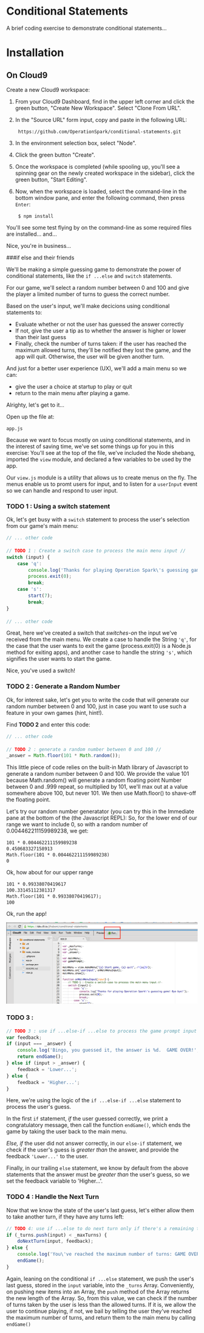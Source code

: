 Conditional Statements
======================

A brief coding exercise to demonstrate conditional statements...

# Installation

## On Cloud9

Create a new Cloud9 workspace:

1. From your Cloud9 Dashboard, find in the upper left corner and click the green button, "Create New Workspace".
Select "Clone From URL".
2. In the "Source URL" form input, copy and paste in the following URL:

        https://github.com/OperationSpark/conditional-statements.git

3. In the environment selection box, select "Node".
4. Click the green button "Create".
5. Once the workspace is completed (while spooling up, you'll see a spinning gear on the newly created workspace in the sidebar), click the green button, "Start Editing".
6. Now, when the workspace is loaded, select the command-line in the bottom window pane, and enter the following command, then press `Enter`:

        $ npm install

You'll see some test flying by on the command-line as some required files are installed... and...

Nice, you're in business...

###if else and their friends

We'll be making a simple guessing game to demonstrate the power of conditional statements, like the `if ...else` and `switch` statements.

For our game, we'll select a random number between 0 and 100 and give the player a limited number of turns to guess the correct number.

Based on the user's input, we'll make decicions using conditional statements to:

* Evaluate whether or not the user has guessed the answer correctly
* If not, give the user a tip as to whether the answer is higher or lower than their last guess
* Finally, check the number of turns taken: if the user has reached the maximum allowed turns, they'll be notified they lost the game, and the app will quit.  Otherwise, the user will be given another turn.

And just for a better user experience (UX), we'll add a main menu so we can:

*  give the user a choice at startup to play or quit
*  return to the main menu after playing a game.

Alrighty, let's get to it...

Open up the file at:

    app.js

Because we want to focus mostly on using conditional statements, and in the interest of saving time, we've set some things up for you in this exercise: You'll see at the top of the file, we've included the Node shebang, imported the `view` module, and declared a few variables to be used by the app.

Our `view.js` module is a utility that allows us to create menus on the fly.  The menus enable us to promt users for input, and to listen for a `userInput` event so we can handle and respond to user input.

### TODO 1 : Using a switch statement

Ok, let's get busy with a `switch` statement to process the user's selection from our game's main menu:

````javascript
// ... other code

// TODO 1 : Create a switch case to process the main menu input //
switch (input) {
    case 'q':
        console.log('Thanks for playing Operation Spark\'s guessing game! Bye bye!');
        process.exit(0);
        break;
    case 's':
        start(7);
        break;
}

// ... other code
````

Great, here we've created a switch that _switches-on_ the input we've received from the main menu.  We create a case to handle the String `'q'`, for the case that the user wants to exit the game (process.exit(0) is a Node.js method for exiting apps), and another case to handle the string `'s'`, which signifies the user wants to start the game.

Nice, you've used a switch!

### TODO 2 : Generate a Random Number

Ok, for interest sake, let's get you to write the code that will generate our random number between 0 and 100, just in case you want to use such a feature in your own games (hint, hint!).

Find **TODO 2** and enter this code:

````javascript
// ... other code

// TODO 2 : generate a random number between 0 and 100 //
_answer = Math.floor(101 * Math.random());
````

This little piece of code relies on the built-in Math library of Javascript to generate a random number between 0 and 100.  We provide the value 101 because Math.random() will generate a random floating point Number between 0 and .999 repeat, so multiplied by 101, we'll max out at a value somewhere above 100, but never 101.  We then use Math.floor() to shave-off the floating point.

Let's try our random number generatator (you can try this in the Immediate pane at the bottom of the (the Javascript REPL):  So, for the lower end of our range we want to include 0, so with a random number of 0.004462211159989238, we get:

````
101 * 0.004462211159989238
0.450683327158913
Math.floor(101 * 0.004462211159989238)
0
````

Ok, how about for our upper range

````
101 * 0.99338070419617
100.33145112381317
Math.floor(101 * 0.99338070419617);
100
````

Ok, run the app!

<img src="https://raw.githubusercontent.com/OperationSpark/conditional-statements/master/img/run-app-first-time.png">


### TODO 3 : 


````javascript
// TODO 3 : use if ...else-if ...else to process the game prompt input //
var feedback;
if (input === _answer) {
    console.log('Bingo, you guessed it, the answer is %d.  GAME OVER!', _answer);
    return endGame();
} else if (input > _answer) {
    feedback = 'Lower...';
} else {
    feedback = 'Higher...';
}
````

Here, we're using the logic of the `if ...else-if ...else` statement to process the user's guess.

In the first `if` statement, _if_ the user guessed correctly, we print a congratulatory message, then call the function `endGame()`, which ends the game by taking the user back to the main menu.

_Else, if_ the user did not answer correctly, in our `else-if` statement, we check if the user's guess is _greater than_ the answer, and provide the feedback `'Lower...'` to the user.

Finally, in our trailing `else` statement, we know by default from the above statements that the answer must be _greater than_ the user's guess, so we set the feedback variable to 'Higher...'.

### TODO 4 : Handle the Next Turn

Now that we know the state of the user's last guess, let's either allow them to take another turn, if they have any turns left:

````javascript
// TODO 4: use if ...else to do next turn only if there's a remaining turn //
if (_turns.push(input) < _maxTurns) {
    doNextTurn(input, feedback);
} else {
    console.log('You\'ve reached the maximum number of turns: GAME OVER!');
    endGame();
}
````

Again, leaning on the conditional `if ...else` statement, we push the user's last guess, stored in the `input` variable, into the `_turns` Array.  Conveniently, on pushing new items into an Array, the `push` method of the Array returns the new length of the Array.  So, from this value, we can check if the number of turns taken by the user is less than the allowed turns.  If it is, we allow the user to continue playing, if not, we bail by telling the user they've reached the maximum number of turns, and return them to the main menu by calling `endGame()`